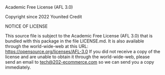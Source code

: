 Academic Free License (AFL 3.0)

Copyright since 2022 Younited Credit

NOTICE OF LICENSE

This source file is subject to the Academic Free License (AFL 3.0)
that is bundled with this package in the file LICENSE.md.
It is also available through the world-wide-web at this URL:
https://opensource.org/licenses/AFL-3.0
If you did not receive a copy of the license and are unable to
obtain it through the world-wide-web, please send an email
to tech@202-ecommerce.com so we can send you a copy immediately.
